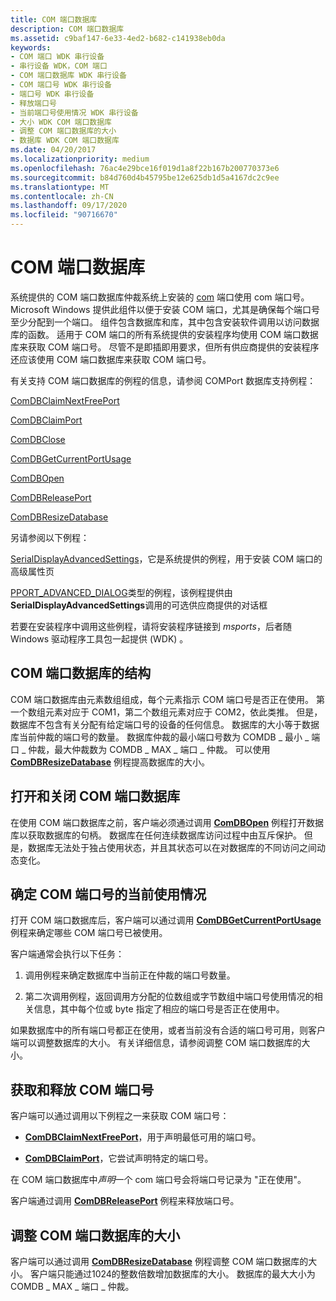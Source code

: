 ```yaml
---
title: COM 端口数据库
description: COM 端口数据库
ms.assetid: c9baf147-6e33-4ed2-b682-c141938eb0da
keywords:
- COM 端口 WDK 串行设备
- 串行设备 WDK，COM 端口
- COM 端口数据库 WDK 串行设备
- COM 端口号 WDK 串行设备
- 端口号 WDK 串行设备
- 释放端口号
- 当前端口号使用情况 WDK 串行设备
- 大小 WDK COM 端口数据库
- 调整 COM 端口数据库的大小
- 数据库 WDK COM 端口数据库
ms.date: 04/20/2017
ms.localizationpriority: medium
ms.openlocfilehash: 76ac4e29bce16f019d1a8f22b167b200770373e6
ms.sourcegitcommit: b84d760d4b45795be12e625db1d5a4167dc2c9ee
ms.translationtype: MT
ms.contentlocale: zh-CN
ms.lasthandoff: 09/17/2020
ms.locfileid: "90716670"
---
```

# <a name="com-port-database"></a>COM 端口数据库

系统提供的 COM 端口数据库仲裁系统上安装的 [com](configuration-of-com-ports.md) 端口使用 com 端口号。 Microsoft Windows 提供此组件以便于安装 COM 端口，尤其是确保每个端口号至少分配到一个端口。 组件包含数据库和库，其中包含安装软件调用以访问数据库的函数。 适用于 COM 端口的所有系统提供的安装程序均使用 COM 端口数据库来获取 COM 端口号。 尽管不是即插即用要求，但所有供应商提供的安装程序还应该使用 COM 端口数据库来获取 COM 端口号。

有关支持 COM 端口数据库的例程的信息，请参阅 COMPort 数据库支持例程：

[ComDBClaimNextFreePort](/windows/win32/api/msports/nf-msports-comdbclaimnextfreeport)

[ComDBClaimPort](/windows/win32/api/msports/nf-msports-comdbclaimport)

[ComDBClose](/windows/win32/api/msports/nf-msports-comdbclose)

[ComDBGetCurrentPortUsage](/windows/win32/api/msports/nf-msports-comdbgetcurrentportusage)

[ComDBOpen](/windows/win32/api/msports/nf-msports-comdbopen)

[ComDBReleasePort](/windows/win32/api/msports/nf-msports-comdbreleaseport)

[ComDBResizeDatabase](/windows/win32/api/msports/nf-msports-comdbresizedatabase)

另请参阅以下例程：

[SerialDisplayAdvancedSettings](/windows/win32/api/msports/nf-msports-serialdisplayadvancedsettings)，它是系统提供的例程，用于安装 COM 端口的高级属性页

[PPORT_ADVANCED_DIALOG](/previous-versions/windows/hardware/drivers/ff546956(v=vs.85))类型的例程，该例程提供由**SerialDisplayAdvancedSettings**调用的可选供应商提供的对话框

若要在安装程序中调用这些例程，请将安装程序链接到 *msports*，后者随 Windows 驱动程序工具包一起提供 (WDK) 。

## <a name="structure-of-the-com-port-database"></a>COM 端口数据库的结构

COM 端口数据库由元素数组组成，每个元素指示 COM 端口号是否正在使用。 第一个数组元素对应于 COM1，第二个数组元素对应于 COM2，依此类推。 但是，数据库不包含有关分配有给定端口号的设备的任何信息。 数据库的大小等于数据库当前仲裁的端口号的数量。 数据库仲裁的最小端口号数为 COMDB \_ 最小 \_ 端口 \_ 仲裁，最大仲裁数为 COMDB \_ MAX \_ 端口 \_ 仲裁。 可以使用 [**ComDBResizeDatabase**](/windows/win32/api/msports/nf-msports-comdbresizedatabase) 例程提高数据库的大小。

## <a name="opening-and-closing-the-com-port-database"></a>打开和关闭 COM 端口数据库

在使用 COM 端口数据库之前，客户端必须通过调用 [**ComDBOpen**](/windows/win32/api/msports/nf-msports-comdbopen) 例程打开数据库以获取数据库的句柄。 数据库在任何连续数据库访问过程中由互斥保护。 但是，数据库无法处于独占使用状态，并且其状态可以在对数据库的不同访问之间动态变化。

## <a name="determining-the-current-usage-of-com-port-numbers"></a>确定 COM 端口号的当前使用情况

打开 COM 端口数据库后，客户端可以通过调用 [**ComDBGetCurrentPortUsage**](/windows/win32/api/msports/nf-msports-comdbgetcurrentportusage) 例程来确定哪些 COM 端口号已被使用。

客户端通常会执行以下任务：

1. 调用例程来确定数据库中当前正在仲裁的端口号数量。

2. 第二次调用例程，返回调用方分配的位数组或字节数组中端口号使用情况的相关信息，其中每个位或 byte 指定了相应的端口号是否正在使用中。

如果数据库中的所有端口号都正在使用，或者当前没有合适的端口号可用，则客户端可以调整数据库的大小。 有关详细信息，请参阅调整 COM 端口数据库的大小。

## <a name="obtaining-and-releasing-a-com-port-number"></a>获取和释放 COM 端口号

客户端可以通过调用以下例程之一来获取 COM 端口号：

- [**ComDBClaimNextFreePort**](/windows/win32/api/msports/nf-msports-comdbclaimnextfreeport)，用于声明最低可用的端口号。

- [**ComDBClaimPort**](/windows/win32/api/msports/nf-msports-comdbclaimport)，它尝试声明特定的端口号。

在 COM 端口数据库中*声明*一个 com 端口号会将端口号记录为 "正在使用"。

客户端通过调用 [**ComDBReleasePort**](/windows/win32/api/msports/nf-msports-comdbreleaseport) 例程来释放端口号。

## <a name="resizing-the-com-port-database"></a>调整 COM 端口数据库的大小

客户端可以通过调用 [**ComDBResizeDatabase**](/windows/win32/api/msports/nf-msports-comdbresizedatabase) 例程调整 COM 端口数据库的大小。 客户端只能通过1024的整数倍数增加数据库的大小。 数据库的最大大小为 COMDB \_ MAX \_ 端口 \_ 仲裁。